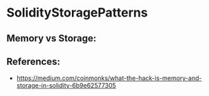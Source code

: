 # SolidityStoragePatterns

## Memory vs Storage:


## References:

- https://medium.com/coinmonks/what-the-hack-is-memory-and-storage-in-solidity-6b9e62577305
